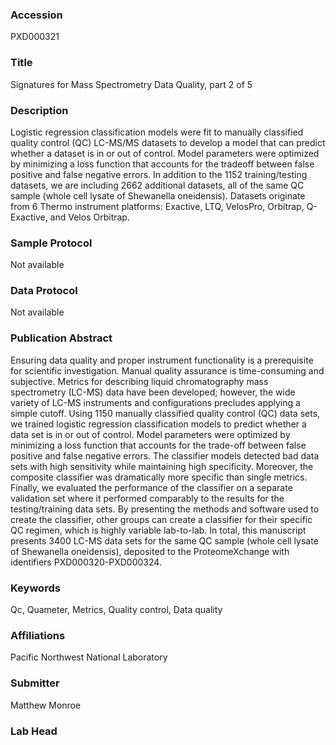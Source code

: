 ### Accession
PXD000321

### Title
Signatures for Mass Spectrometry Data Quality, part 2 of 5

### Description
Logistic regression classification models were fit to manually classified quality control (QC) LC-MS/MS datasets to develop a model that can predict whether a dataset is in or out of control. Model parameters were optimized by minimizing a loss function that accounts for the tradeoff between false positive and false negative errors.  In addition to the 1152 training/testing datasets, we are including 2662 additional datasets, all of the same QC sample (whole cell lysate of Shewanella oneidensis).  Datasets originate from 6 Thermo instrument platforms: Exactive, LTQ, VelosPro, Orbitrap, Q-Exactive, and Velos Orbitrap.

### Sample Protocol
Not available

### Data Protocol
Not available

### Publication Abstract
Ensuring data quality and proper instrument functionality is a prerequisite for scientific investigation. Manual quality assurance is time-consuming and subjective. Metrics for describing liquid chromatography mass spectrometry (LC-MS) data have been developed; however, the wide variety of LC-MS instruments and configurations precludes applying a simple cutoff. Using 1150 manually classified quality control (QC) data sets, we trained logistic regression classification models to predict whether a data set is in or out of control. Model parameters were optimized by minimizing a loss function that accounts for the trade-off between false positive and false negative errors. The classifier models detected bad data sets with high sensitivity while maintaining high specificity. Moreover, the composite classifier was dramatically more specific than single metrics. Finally, we evaluated the performance of the classifier on a separate validation set where it performed comparably to the results for the testing/training data sets. By presenting the methods and software used to create the classifier, other groups can create a classifier for their specific QC regimen, which is highly variable lab-to-lab. In total, this manuscript presents 3400 LC-MS data sets for the same QC sample (whole cell lysate of Shewanella oneidensis), deposited to the ProteomeXchange with identifiers PXD000320-PXD000324.

### Keywords
Qc, Quameter, Metrics, Quality control, Data quality

### Affiliations
Pacific Northwest National Laboratory

### Submitter
Matthew Monroe

### Lab Head


